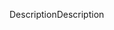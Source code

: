 <span data-ttu-id="f9a12-101">Description</span><span class="sxs-lookup"><span data-stu-id="f9a12-101">Description</span></span>
